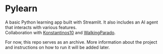# Pylearn

A basic Python learning app built with Streamlit. It also includes an AI agent that interacts with various features.  
Collaboration with [Konstantinos10](https://github.com/Konstantinos10) and [WalkingParado](https://github.com/WalkingParado).

For now, this repo serves as an archive. More information about the project and instructions on how to run it will be added later.
